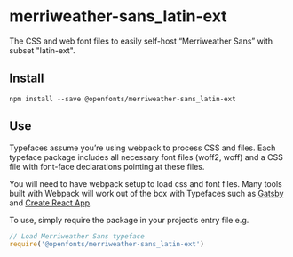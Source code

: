 
# merriweather-sans_latin-ext

The CSS and web font files to easily self-host “Merriweather Sans” with subset "latin-ext".

## Install

`npm install --save @openfonts/merriweather-sans_latin-ext`

## Use

Typefaces assume you’re using webpack to process CSS and files. Each typeface
package includes all necessary font files (woff2, woff) and a CSS file with
font-face declarations pointing at these files.

You will need to have webpack setup to load css and font files. Many tools built
with Webpack will work out of the box with Typefaces such as [Gatsby](https://github.com/gatsbyjs/gatsby)
and [Create React App](https://github.com/facebookincubator/create-react-app).

To use, simply require the package in your project’s entry file e.g.

```javascript
// Load Merriweather Sans typeface
require('@openfonts/merriweather-sans_latin-ext')
```
